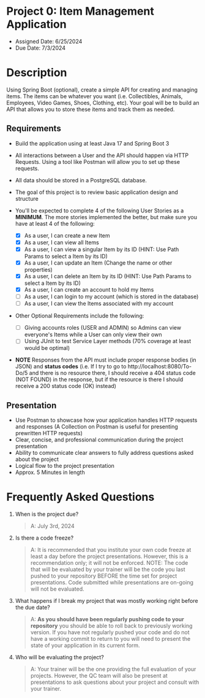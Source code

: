 # Project 0: Item Management Application

* Assigned Date: 6/25/2024
* Due Date: 7/3/2024

# Description

Using Spring Boot (optional), create a simple API for creating and managing items. The items can be whatever you want (i.e. Collectibles, Animals, Employees, Video Games, Shoes, Clothing, etc). Your goal will be to build an API that allows you to store these items and track them as needed.

## Requirements
- Build the application using at least Java 17 and Spring Boot 3

- All interactions between a User and the API should happen via HTTP Requests. Using a tool like Postman will allow you to set up these requests.

- All data should be stored in a PostgreSQL database.

- The goal of this project is to review basic application design and structure

- You'll be expected to complete 4 of the following User Stories as a **MINIMUM**. The more stories implemented the better, but make sure you have at least 4 of the following:

    - [x] As a user, I can create a new Item
    - [x] As a user, I can view all Items
    - [x] As a user, I can view a singular Item by its ID (HINT: Use Path Params to select a Item by its ID)
    - [x] As a user, I can update an Item (Change the name or other properties)
    - [x] As a user, I can delete an Item by its ID (HINT: Use Path Params to select a Item by its ID)
    - [x] As a user, I can create an account to hold my Items
    - [ ] As a user, I can login to my account (which is stored in the database)
    - [ ] As a user, I can view the Items associated with my account

- Other Optional Requirements include the following:
    - [ ] Giving accounts roles (USER and ADMIN) so Admins can view everyone's Items while a User can only view their own
    - [ ] Using JUnit to test Service Layer methods (70% coverage at least would be optimal)

- **NOTE** Responses from the API must include proper response bodies (in JSON) and **status codes** (i.e. If I try to go to http://localhost:8080/To-Do/5 and there is no resource there, I should receive a 404 status code (NOT FOUND) in the response, but if the resource is there I should receive a 200 status code (OK) instead)

## Presentation
- Use Postman to showcase how your application handles HTTP requests and responses (A Collection on Postman is useful for presenting prewritten HTTP requests)
- Clear, concise, and professional communication during the project presentation
- Ability to communicate clear answers to fully address questions asked about the project
- Logical flow to the project presentation
- Approx. 5 Minutes in length

# Frequently Asked Questions
1. When is the project due?
   >A: July 3rd, 2024
2. Is there a code freeze?
   >A: It is recommended that you institute your own code freeze at least a day before the project presentations. However, this is a recommendation only; it will not be enforced. NOTE: The code that will be evaluated by your trainer will be the code you last pushed to your repository BEFORE the time set for project presentations. Code submitted while presentations are on-going will not be evaluated.
3. What happens if I break my project that was mostly working right before the due date?
   >A: **As you should have been regularly pushing code to your repository** you should be able to roll back to previously working version. If you have not regularly pushed your code and do not have a working commit to return to you will need to present the state of your application in its current form.
4. Who will be evaluating the project?
   >A: Your trainer will be the one providing the full evaluation of your projects. However, the QC team will also be present at presentations to ask questions about your project and consult with your trainer. 
